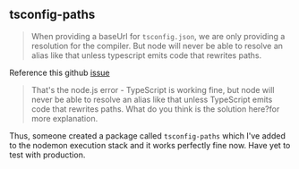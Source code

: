 ## tsconfig-paths ##

> When providing a baseUrl for `tsconfig.json`, we are only providing a resolution for the compiler.
> But node will never be able to resolve an alias like that unless typescript emits code that rewrites paths.

Reference this github [issue](https://github.com/TypeStrong/ts-node/issues/138)
> That's the node.js error - TypeScript is working fine, but node will never be able to resolve an alias like that unless TypeScript emits code that rewrites paths. What do you think is the solution here?for more explanation.

Thus, someone created a package called `tsconfig-paths` which I've added to the nodemon execution stack and it works perfectly fine now. Have yet to test with production.